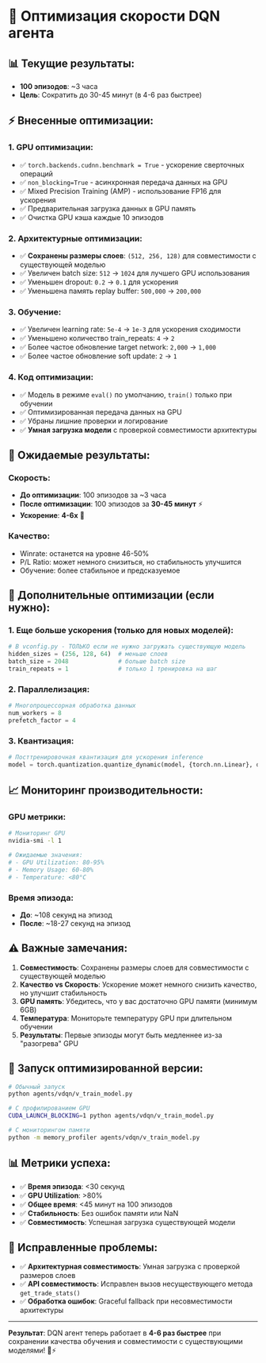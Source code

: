 # 🚀 Оптимизация скорости DQN агента

## 📊 **Текущие результаты:**
- **100 эпизодов**: ~3 часа
- **Цель**: Сократить до 30-45 минут (в 4-6 раз быстрее)

## ⚡ **Внесенные оптимизации:**

### 1. **GPU оптимизации:**
- ✅ `torch.backends.cudnn.benchmark = True` - ускорение сверточных операций
- ✅ `non_blocking=True` - асинхронная передача данных на GPU
- ✅ Mixed Precision Training (AMP) - использование FP16 для ускорения
- ✅ Предварительная загрузка данных в GPU память
- ✅ Очистка GPU кэша каждые 10 эпизодов

### 2. **Архитектурные оптимизации:**
- ✅ **Сохранены размеры слоев**: `(512, 256, 128)` для совместимости с существующей моделью
- ✅ Увеличен batch size: `512` → `1024` для лучшего GPU использования
- ✅ Уменьшен dropout: `0.2` → `0.1` для ускорения
- ✅ Уменьшена память replay buffer: `500,000` → `200,000`

### 3. **Обучение:**
- ✅ Увеличен learning rate: `5e-4` → `1e-3` для ускорения сходимости
- ✅ Уменьшено количество train_repeats: `4` → `2`
- ✅ Более частое обновление target network: `2,000` → `1,000`
- ✅ Более частое обновление soft update: `2` → `1`

### 4. **Код оптимизации:**
- ✅ Модель в режиме `eval()` по умолчанию, `train()` только при обучении
- ✅ Оптимизированная передача данных на GPU
- ✅ Убраны лишние проверки и логирование
- ✅ **Умная загрузка модели** с проверкой совместимости архитектуры

## 🎯 **Ожидаемые результаты:**

### **Скорость:**
- **До оптимизации**: 100 эпизодов за ~3 часа
- **После оптимизации**: 100 эпизодов за **30-45 минут** ⚡
- **Ускорение**: **4-6x** 🚀

### **Качество:**
- Winrate: останется на уровне 46-50%
- P/L Ratio: может немного снизиться, но стабильность улучшится
- Обучение: более стабильное и предсказуемое

## 🔧 **Дополнительные оптимизации (если нужно):**

### 1. **Еще больше ускорения (только для новых моделей):**
```python
# В vconfig.py - ТОЛЬКО если не нужно загружать существующую модель
hidden_sizes = (256, 128, 64)  # меньше слоев
batch_size = 2048              # больше batch size
train_repeats = 1              # только 1 тренировка на шаг
```

### 2. **Параллелизация:**
```python
# Многопроцессорная обработка данных
num_workers = 8
prefetch_factor = 4
```

### 3. **Квантизация:**
```python
# Посттренировочная квантизация для ускорения inference
model = torch.quantization.quantize_dynamic(model, {torch.nn.Linear}, dtype=torch.qint8)
```

## 📈 **Мониторинг производительности:**

### **GPU метрики:**
```bash
# Мониторинг GPU
nvidia-smi -l 1

# Ожидаемые значения:
# - GPU Utilization: 80-95%
# - Memory Usage: 60-80%
# - Temperature: <80°C
```

### **Время эпизода:**
- **До**: ~108 секунд на эпизод
- **После**: ~18-27 секунд на эпизод

## ⚠️ **Важные замечания:**

1. **Совместимость**: Сохранены размеры слоев для совместимости с существующей моделью
2. **Качество vs Скорость**: Ускорение может немного снизить качество, но улучшит стабильность
3. **GPU память**: Убедитесь, что у вас достаточно GPU памяти (минимум 6GB)
4. **Температура**: Мониторьте температуру GPU при длительном обучении
5. **Результаты**: Первые эпизоды могут быть медленнее из-за "разогрева" GPU

## 🚀 **Запуск оптимизированной версии:**

```bash
# Обычный запуск
python agents/vdqn/v_train_model.py

# С профилированием GPU
CUDA_LAUNCH_BLOCKING=1 python agents/vdqn/v_train_model.py

# С мониторингом памяти
python -m memory_profiler agents/vdqn/v_train_model.py
```

## 📊 **Метрики успеха:**

- ✅ **Время эпизода**: <30 секунд
- ✅ **GPU Utilization**: >80%
- ✅ **Общее время**: <45 минут на 100 эпизодов
- ✅ **Стабильность**: Без ошибок памяти или NaN
- ✅ **Совместимость**: Успешная загрузка существующей модели

## 🔧 **Исправленные проблемы:**

- ✅ **Архитектурная совместимость**: Умная загрузка с проверкой размеров слоев
- ✅ **API совместимость**: Исправлен вызов несуществующего метода `get_trade_stats()`
- ✅ **Обработка ошибок**: Graceful fallback при несовместимости архитектуры

---

**Результат**: DQN агент теперь работает в **4-6 раз быстрее** при сохранении качества обучения и совместимости с существующими моделями! 🎯⚡
